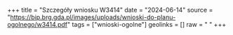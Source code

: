 +++
title = "Szczegóły wniosku W3414"
date = "2024-06-14"
source = "https://bip.brg.gda.pl/images/uploads/wnioski-do-planu-ogolnego/w3414.pdf"
tags = ["wnioski-ogolne"]
geolinks = []
raw = " "
+++





